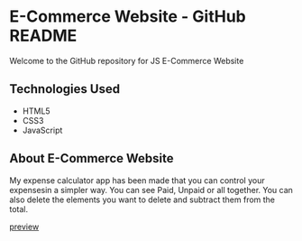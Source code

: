 <h1> E-Commerce Website  - GitHub README</h1>
<p>Welcome to the GitHub repository for JS E-Commerce Website</p>
<h2>Technologies Used</h2>
<ul>
    <li>HTML5</li>
    <li>CSS3</li>
    <li>JavaScript</li>
</ul>
<h2>About E-Commerce Website </h2>
<p>My expense calculator app has been made that you can control your expensesin a simpler way. You can see Paid, Unpaid or all together. You can also delete the elements you want to delete and subtract them from the total.</p>
<a href="">preview</a><br><br>
<img src="e-commerce.gif" alt="">

